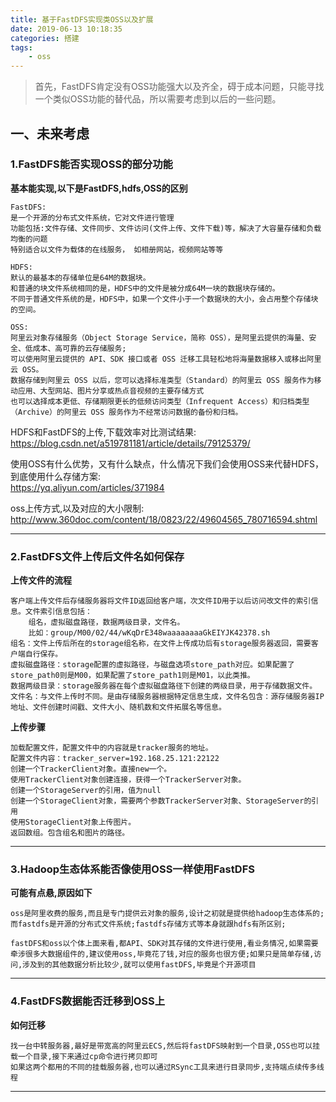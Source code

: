 ```yaml
---
title: 基于FastDFS实现类OSS以及扩展
date: 2019-06-13 10:18:35
categories: 搭建
tags: 
    - oss
---
```


> 首先，FastDFS肯定没有OSS功能强大以及齐全，碍于成本问题，只能寻找一个类似OSS功能的替代品，所以需要考虑到以后的一些问题。

<!-- more -->

## 一、未来考虑
### 1.FastDFS能否实现OSS的部分功能 
**基本能实现,以下是FastDFS,hdfs,OSS的区别**
```
FastDFS:
是一个开源的分布式文件系统，它对文件进行管理
功能包括:文件存储、文件同步、文件访问(文件上传、文件下载)等，解决了大容量存储和负载均衡的问题
特别适合以文件为载体的在线服务， 如相册网站，视频网站等等

HDFS: 
默认的最基本的存储单位是64M的数据块。
和普通的块文件系统相同的是，HDFS中的文件是被分成64M一块的数据块存储的。
不同于普通文件系统的是，HDFS中，如果一个文件小于一个数据块的大小，会占用整个存储块的空间。

OSS:
阿里云对象存储服务（Object Storage Service，简称 OSS），是阿里云提供的海量、安全、低成本、高可靠的云存储服务;
可以使用阿里云提供的 API、SDK 接口或者 OSS 迁移工具轻松地将海量数据移入或移出阿里云 OSS。
数据存储到阿里云 OSS 以后，您可以选择标准类型（Standard）的阿里云 OSS 服务作为移动应用、大型网站、图片分享或热点音视频的主要存储方式
也可以选择成本更低、存储期限更长的低频访问类型（Infrequent Access）和归档类型（Archive）的阿里云 OSS 服务作为不经常访问数据的备份和归档。
```

HDFS和FastDFS的上传,下载效率对比测试结果:
https://blog.csdn.net/a519781181/article/details/79125379/

使用OSS有什么优势，又有什么缺点，什么情况下我们会使用OSS来代替HDFS，到底使用什么存储方案:  
https://yq.aliyun.com/articles/371984

oss上传方式,以及对应的大小限制:
http://www.360doc.com/content/18/0823/22/49604565_780716594.shtml

---


### 2.FastDFS文件上传后文件名如何保存
**上传文件的流程**
```
客户端上传文件后存储服务器将文件ID返回给客户端，次文件ID用于以后访问改文件的索引信息。文件索引信息包括：
    组名，虚拟磁盘路径，数据两级目录，文件名。
    比如：group/M00/02/44/wKqDrE348waaaaaaaaGkEIYJK42378.sh
组名：文件上传后所在的storage组名称，在文件上传成功后有storage服务器返回，需要客户端自行保存。
虚拟磁盘路径：storage配置的虚拟路径，与磁盘选项store_path对应。如果配置了store_path0则是M00，如果配置了store_path1则是M01，以此类推。
数据两级目录：storage服务器在每个虚拟磁盘路径下创建的两级目录，用于存储数据文件。
文件名：与文件上传时不同。是由存储服务器根据特定信息生成，文件名包含：源存储服务器IP地址、文件创建时间戳、文件大小、随机数和文件拓展名等信息。
```
**上传步骤**
```
加载配置文件，配置文件中的内容就是tracker服务的地址。
配置文件内容：tracker_server=192.168.25.121:22122
创建一个TrackerClient对象。直接new一个。
使用TrackerClient对象创建连接，获得一个TrackerServer对象。
创建一个StorageServer的引用，值为null
创建一个StorageClient对象，需要两个参数TrackerServer对象、StorageServer的引用
使用StorageClient对象上传图片。
返回数组。包含组名和图片的路径。
```
---
### 3.Hadoop生态体系能否像使用OSS一样使用FastDFS
**可能有点悬,原因如下**
```
oss是阿里收费的服务,而且是专门提供云对象的服务,设计之初就是提供给hadoop生态体系的;而fastdfs是开源的分布式文件系统;fastdfs存储方式等本身就跟hdfs有所区别;

fastDFS和oss以个体上面来看,都API、SDK对其存储的文件进行使用,看业务情况,如果需要牵涉很多大数据组件的,建议使用oss,毕竟花了钱,对应的服务也很方便;如果只是简单存储,访问,涉及到的其他数据分析比较少,就可以使用fastDFS,毕竟是个开源项目
```
---

### 4.FastDFS数据能否迁移到OSS上
**如何迁移**
```
找一台中转服务器,最好是带宽高的阿里云ECS,然后将fastDFS映射到一个目录,OSS也可以挂载一个目录,接下来通过cp命令进行拷贝即可
如果这两个都用的不同的挂载服务器,也可以通过RSync工具来进行目录同步,支持端点续传多线程
```
---